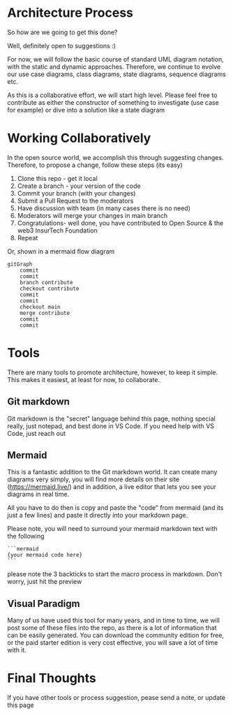# Architecture Process
So how are we going to get this done?

Well, definitely open to suggestions :) 

For now, we will follow the basic course of standard UML diagram notation, with the static and dynamic approaches.  Therefore, we continue to evolve our use case diagrams, class diagrams, state diagrams, sequence diagrams etc.

As this is a collaborative effort, we will start high level.  Please feel free to contribute as either the constructor of something to investigate (use case for example) or dive into a solution like a state diagram

# Working Collaboratively
In the open source world, we accomplish this through suggesting changes.  Therefore, to propose a change, follow these steps (its easy)
1. Clone this repo - get it local
2. Create a branch - your version of the code
3. Commit your branch (with your changes)
4. Submit a Pull Request to the moderators
5. Have discussion with team (in many cases there is no need)
6. Moderators will merge your changes in main branch
7. Congratulations- well done, you have contributed to Open Source & the web3 InsurTech Foundation
8. Repeat

Or, shown in a mermaid flow diagram

```mermaid
gitGraph
    commit
    commit
    branch contribute
    checkout contribute
    commit
    commit
    checkout main
    merge contribute
    commit
    commit
```

# Tools
There are many tools to promote architecture, however, to keep it simple.  This makes it easiest, at least for now, to collaborate.  
## Git markdown
Git markdown is the "secret" language behind this page, nothing special really, just notepad, and best done in VS Code.  If you need help with VS Code, just reach out

## Mermaid
This is a fantastic addition to the Git markdown world.  It can create many diagrams very simply, you will find more details on their site (https://mermaid.live/) and in addition, a live editor that lets you see your diagrams in real time.

All you have to do then is copy and paste the "code" from mermaid (and its just a few lines) and paste it directly into your markdown page.

Please note, you will need to surround your mermaid markdown text with the following

 ~~~
 ```mermaid
 {your mermaid code here}
 ```
 ~~~

 please note the 3 backticks to start the macro process in markdown.  Don't worry, just hit the preview

 ## Visual Paradigm
 Many of us have used this tool for many years, and in time to time, we will post some of these files into the repo, as there is a lot of information that can be easily generated.  You can download the community edition for free, or the paid starter edition is very cost effective, you will save a lot of time with it.

 # Final Thoughts
 If you have other tools or process suggestion, pease send a note, or update this page
 